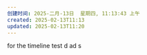 ```yaml
---
创建时间: 2025-二月-13日  星期四, 11:13:43 上午
created: 2025-02-13T11:13
updated: 2025-02-13T11:20
---
```

for the timeline test
d ad s